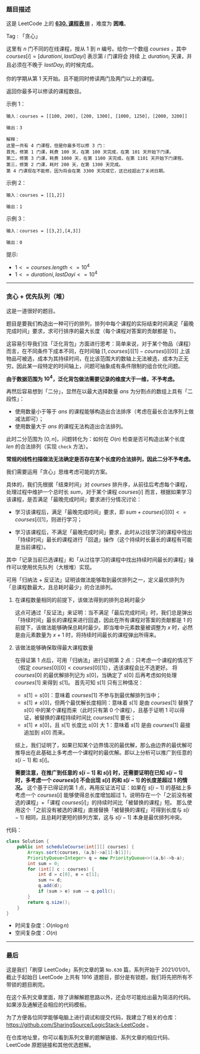 ### 题目描述

这是 LeetCode 上的 **[630. 课程表 III](https://leetcode-cn.com/problems/course-schedule-iii/solution/gong-shui-san-xie-jing-dian-tan-xin-yun-ghii2/)** ，难度为 **困难**。

Tag : 「贪心」



这里有 $n$ 门不同的在线课程，按从 $1$ 到 $n$ 编号。给你一个数组 $courses$ ，其中 $courses[i] = [durationi, lastDayi]$ 表示第 $i$ 门课将会 持续 上 $duration_i$ 天课，并且必须在不晚于 $lastDay_i$ 的时候完成。

你的学期从第 $1$ 天开始。且不能同时修读两门及两门以上的课程。

返回你最多可以修读的课程数目。

示例 1：
```
输入：courses = [[100, 200], [200, 1300], [1000, 1250], [2000, 3200]]

输出：3

解释：
这里一共有 4 门课程，但是你最多可以修 3 门：
首先，修第 1 门课，耗费 100 天，在第 100 天完成，在第 101 天开始下门课。
第二，修第 3 门课，耗费 1000 天，在第 1100 天完成，在第 1101 天开始下门课程。
第三，修第 2 门课，耗时 200 天，在第 1300 天完成。
第 4 门课现在不能修，因为将会在第 3300 天完成它，这已经超出了关闭日期。
```
示例 2：
```
输入：courses = [[1,2]]

输出：1
```
示例 3：
```
输入：courses = [[3,2],[4,3]]

输出：0
```

提示:
* $1 <= courses.length <= 10^4$
* $1 <= durationi, lastDayi <= 10^4$

---

### 贪心 + 优先队列（堆）

这是一道很好的题目。

题目是要我们构造出一种可行的排列，排列中每个课程的实际结束时间满足「最晚完成时间」要求，求可行排序的最大长度（每个课程对答案的贡献都是 $1$）。

这容易引导我们往「泛化背包」方面进行思考：简单来说，对于某个物品（课程）而言，在不同条件下成本不同，在时间轴 $[1, courses[i][1] - courses[i][0]]$ 上该物品可被选，成本为其持续时间，在比该范围大的数轴上无法被选，成本为正无穷。因此某一段特定的时间轴上，问题可抽象成有条件限制的组合优化问题。

**由于数据范围为 $10^4$，泛化背包做法需要记录的维度大于一维，不予考虑。**

再然后容易想到「二分」，显然在以最大选择数量 $ans$ 为分割点的数组上具有「二段性」：

* 使用数量小于等于 $ans$ 的课程能够构造出合法排序（考虑在最长合法序列上做减法即可）；
* 使用数量大于 $ans$ 的课程无法构造出合法排列。

此时二分范围为 $[0, n]$，问题转化为：如何在 $O(n)$ 检查是否可构造出某个长度 $len$ 的合法排列（实现 `check` 方法）。

**常规的线性扫描做法无法确定是否存在某个长度的合法排列，因此二分不予考虑。**

我们需要运用「贪心」思维考虑可能的方案。

具体的，我们先根据「结束时间」对 $courses$ 排升序，从前往后考虑每个课程，处理过程中维护一个总时长 $sum$，对于某个课程 $courses[i]$ 而言，根据如果学习该课程，是否满足「最晚完成时间」要求进行分情况讨论：

* 学习该课程后，满足「最晚完成时间」要求，即 $sum + courses[i][0] <= courses[i][1]$，则进行学习；

* 学习该课程后，不满足「最晚完成时间」要求，此时从过往学习的课程中找出「持续时间」最长的课程进行「回退」操作（这个持续时长最长的课程有可能是当前课程）。

其中「记录当前已选课程」和「从过往学习的课程中找出持续时间最长的课程」操作可以使用优先队列（大根堆）实现。

可用「归纳法 + 反证法」证明该做法能够取到最优排列之一，定义最优排列为「总课程数最大，且总耗时最少」的合法排列。

1. 在课程数量相同的前提下，该做法得到的排列总耗时最少
    
    这点可通过「反证法」来证明：当不满足「最后完成时间」时，我们总是弹出「持续时间」最长的课程来进行回退，因此在所有课程对答案的贡献都是 $1$ 的前提下，该做法能够确保总耗时最少。即当堆中元素数量被调整为 $x$ 时，必然是由元素数量为 $x + 1$ 时，将持续时间最长的课程弹出所得来。

2. 该做法能够确保取得最大课程数量

    在得证第 $1$ 点后，可用「归纳法」进行证明第 $2$ 点：只考虑一个课程的情况下（假定 $courses[0][0] < courses[0][1]$），选该课程会比不选更好。
    将 $courses[0]$ 的最优解排列记为 $s[0]$，当确定了 $s[0]$ 后再考虑如何处理 $courses[1]$ 来得到 $s[1]$。
    首先可知 $s[1]$ 只有三种情况：
    * $s[1] = s[0]$：意味着 $courses[1]$ 不参与到最优解排列当中；
    * $s[1] \neq s[0]$，但两个最优解长度相同：意味着 $s[1]$ 是由 $courses[1]$ 替换了 $s[0]$ 中的某个课程而来（此时只有第 $0$ 个课程），且基于证明 $1$ 可以得证，被替换的课程持续时间比 $courses[1]$ 要长；
    * $s[1] \neq s[0]$，且 $s[1]$ 长度比 $s[0]$ 大 $1$：意味着 $s[1]$ 是由 $courses[1]$ 最接追加到 $s[0]$ 而来。

    综上，我们证明了，如果已知某个边界情况的最优解，那么由边界的最优解可推导出在此基础上多考虑一个课程时的最优解。即以上分析可以推广到任意的 $s[i - 1]$ 和 $s[i]$。

    **需要注意，在推广到任意的 $s[i - 1]$ 和 $s[i]$ 时，还需要证明在已知 $s[i - 1]$ 时，多考虑一个 $courses[i]$ 不会出现 $s[i]$ 的和 $s[i - 1]$ 的长度差超过 $1$ 的情况。**
    这个基于已得证的第 $1$ 点，再用反证法可证：如果在 $s[i - 1]$ 的基础上多考虑一个 $courses[i]$ 能够使得总长度增加超过 $1$，说明存在一个「之前没有被选的课程」+「课程 $courses[i]$」的持续时间比「被替换的课程」短。
    那么使用这个「之前没有被选的课程」直接替换「被替换的课程」可得到长度与 $s[i - 1]$ 相同，且总耗时更短的排列方案，这与 $s[i - 1]$ 本身是最优排列冲突。

代码：
```java
class Solution {
    public int scheduleCourse(int[][] courses) {
        Arrays.sort(courses, (a,b)->a[1]-b[1]);
        PriorityQueue<Integer> q = new PriorityQueue<>((a,b)->b-a);
        int sum = 0;
        for (int[] c : courses) {
            int d = c[0], e = c[1];
            sum += d;
            q.add(d);
            if (sum > e) sum -= q.poll();
        }
        return q.size();
    }
}
```
* 时间复杂度：$O(n\log{n})$
* 空间复杂度：$O(n)$

---

### 最后

这是我们「刷穿 LeetCode」系列文章的第 `No.630` 篇，系列开始于 2021/01/01，截止于起始日 LeetCode 上共有 1916 道题目，部分是有锁题，我们将先把所有不带锁的题目刷完。

在这个系列文章里面，除了讲解解题思路以外，还会尽可能给出最为简洁的代码。如果涉及通解还会相应的代码模板。

为了方便各位同学能够电脑上进行调试和提交代码，我建立了相关的仓库：https://github.com/SharingSource/LogicStack-LeetCode 。

在仓库地址里，你可以看到系列文章的题解链接、系列文章的相应代码、LeetCode 原题链接和其他优选题解。


